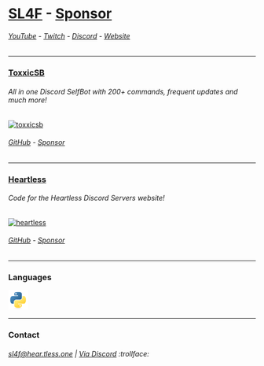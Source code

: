 # [SL4F](https://github.com/sponsors/SL4F) - [Sponsor](https://github.com/sponsors/SL4F) 
###### [YouTube](https://youtube.com/sl44f) - [Twitch](https://twitch.tv/sl4f) - [Discord](https://dsc.gg/sadness) - [Website](https://hear.tless.one)
___
### [ToxxicSB](https://toxxicsb.tk)
###### All in one Discord SelfBot with 200+ commands, frequent updates and much more!
<p align="left"> 
  <a href="https://toxxicsb.tk" target="_blank"><img src="https://user-images.githubusercontent.com/52598005/179434952-c0d0b395-5190-49b8-80eb-35c65c3d20c0.gif" alt="toxxicsb" width="300" height="125"/></a>
</p>

###### [GitHub](https://github.com/toxxicsb/toxxicsb) - [Sponsor](https://github.com/sponsors/SL4F)
___
### [Heartless](https://hear.tless.one)
###### Code for the Heartless Discord Servers website!
<p align="left"> 
  <a href="https://hear.tless.one" target="_blank"><img src="https://hear.tless.one/partnersmall.gif" alt="heartless" width="300" height="125"/></a>
</p>

###### [GitHub](https://github.com/sl4f/heartless_site) - [Sponsor](https://github.com/sponsors/SL4F)
___
### Languages
<p align="left"> 
  <a href="https://python.org" target="_blank"><img src="https://raw.githubusercontent.com/devicons/devicon/master/icons/python/python-original.svg" alt="python" width="40" height="40"/></a>
</p>

___
### Contact
###### sl4f@hear.tless.one | [Via Discord](https://discord.com/users/710329141903360011) :trollface:	
